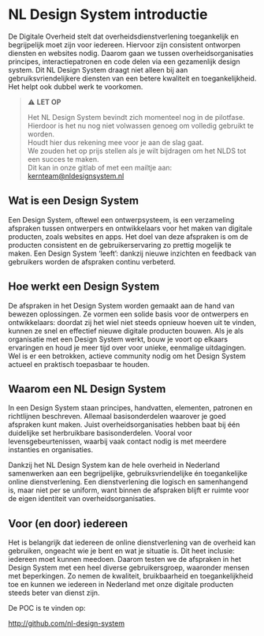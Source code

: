 # NL Design System introductie

De Digitale Overheid stelt dat overheidsdienstverlening toegankelijk en begrijpelijk moet zijn voor iedereen. Hiervoor zijn consistent ontworpen diensten en websites nodig.
Daarom gaan we tussen overheidsorganisaties principes, interactiepatronen en code delen via een gezamenlijk design system. Dit NL Design System draagt niet alleen bij aan gebruiksvriendelijkere diensten van een betere kwaliteit en toegankelijkheid. Het helpt ook dubbel werk te voorkomen.

> ⚠️ **LET OP**
>
> Het NL Design System bevindt zich momenteel nog in de pilotfase.  
> Hierdoor is het nu nog niet volwassen genoeg om volledig gebruikt te worden.  
> Houdt hier dus rekening mee voor je aan de slag gaat.  
> We zouden het op prijs stellen als je wilt bijdragen om het NLDS tot een succes te maken.  
> Dit kan in onze gitlab of met een mailtje aan: [kernteam@nldesignsystem.nl](mailto:kernteam@nldesignsystem.nl)

## Wat is een Design System

Een Design System, oftewel een ontwerpsysteem, is een verzameling afspraken tussen ontwerpers en ontwikkelaars voor het maken van digitale producten, zoals websites en apps. Het doel van deze afspraken is om de producten consistent en de gebruikerservaring zo prettig mogelijk te maken. Een Design System ‘leeft’: dankzij nieuwe inzichten en feedback van gebruikers worden de afspraken continu verbeterd.

## Hoe werkt een Design System

De afspraken in het Design System worden gemaakt aan de hand van bewezen oplossingen. Ze vormen een solide basis voor de ontwerpers en ontwikkelaars: doordat zij het wiel niet steeds opnieuw hoeven uit te vinden, kunnen ze snel en effectief nieuwe digitale producten bouwen. Als je als organisatie met een Design System werkt, bouw je voort op elkaars ervaringen en houd je meer tijd over voor unieke, eenmalige uitdagingen. Wel is er een betrokken, actieve community nodig om het Design System actueel en praktisch toepasbaar te houden.

## Waarom een NL Design System

In een Design System staan principes, handvatten, elementen, patronen en richtlijnen beschreven. Allemaal basisonderdelen waarover je goed afspraken kunt maken. Juist overheidsorganisaties hebben baat bij één duidelijke set herbruikbare basisonderdelen. Vooral voor levensgebeurtenissen, waarbij vaak contact nodig is met meerdere instanties en organisaties.

Dankzij het NL Design System kan de hele overheid in Nederland samenwerken aan een begrijpelijke, gebruiksvriendelijke én toegankelijke online dienstverlening. Een dienstverlening die logisch en samenhangend is, maar niet per se uniform, want binnen de afspraken blijft er ruimte voor de eigen identiteit van overheidsorganisaties.

## Voor (en door) iedereen

Het is belangrijk dat iedereen de online dienstverlening van de overheid kan gebruiken, ongeacht wie je bent en wat je situatie is. Dit heet inclusie: iedereen moet kunnen meedoen. Daarom testen we de afspraken in het Design System met een heel diverse gebruikersgroep, waaronder mensen met beperkingen. Zo nemen de kwaliteit, bruikbaarheid en toegankelijkheid toe en kunnen we iedereen in Nederland met onze digitale producten steeds beter van dienst zijn.

De POC is te vinden op:

<http://github.com/nl-design-system>
